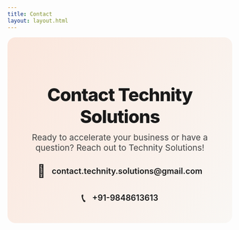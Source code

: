 ```yaml
---
title: Contact
layout: layout.html
---
```


<section style="background:linear-gradient(120deg,#fbe7dd 0%,#f9f7f4 100%);border-radius:18px;box-shadow:0 4px 24px var(--shadow);padding:3rem 2rem 2.5rem 2rem;margin-bottom:2.5rem;max-width:1000px;margin-left:auto;margin-right:auto;text-align:center;position:relative;overflow:hidden;">
  <h1 style="color:var(--primary-dark);font-size:2.5rem;font-weight:800;margin-bottom:0.7rem;letter-spacing:-1px;">Contact Technity Solutions</h1>
  <p style="max-width:700px;margin:0 auto 1.5rem auto;color:#444;font-size:1.18rem;">Ready to accelerate your business or have a question? Reach out to Technity Solutions!</p>
  <div style="display:flex;flex-direction:column;align-items:center;gap:1.7rem;z-index:1;position:relative;">
    <div style="display:flex;align-items:center;gap:0.9rem;font-size:1.18rem;">
      <span style="font-size:1.7rem;color:var(--primary);">📧</span>
      <a href="mailto:contact.technity.solutions@gmail.com" style="color:var(--primary);font-weight:600;text-decoration:none;font-size:1.13rem;">contact.technity.solutions@gmail.com</a>
    </div>
    <div style="display:flex;align-items:center;gap:0.9rem;font-size:1.18rem;">
      <span style="font-size:1.7rem;color:var(--primary);">📞</span>
      <a href="tel:+919848613613" style="color:var(--primary);font-weight:600;text-decoration:none;font-size:1.13rem;">+91-9848613613</a>
    </div>
  </div>
  <span class="hero-bg-shape hero-bg-shape1"></span>
  <span class="hero-bg-shape hero-bg-shape2"></span>
</section> 